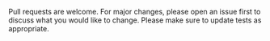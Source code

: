 Pull requests are welcome. For major changes, please open an issue first to discuss what you would like to change. Please make sure to update tests as appropriate.
